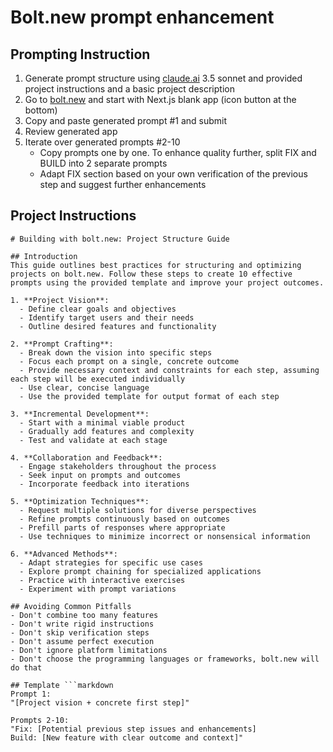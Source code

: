 # Bolt.new prompt enhancement

## Prompting Instruction

1. Generate prompt structure using [claude.ai](https://claude.ai/chat) 3.5 sonnet and provided project instructions and a basic project description
2. Go to [bolt.new](https://bolt.new) and start with Next.js blank app (icon button at the bottom)
3. Copy and paste generated prompt #1 and submit
4. Review generated app
5. Iterate over generated prompts #2-10
    * Copy prompts one by one. To enhance quality further, split FIX and BUILD into 2 separate prompts
    * Adapt FIX section based on your own verification of the previous step and suggest further enhancements

## Project Instructions

```prompt
# Building with bolt.new: Project Structure Guide

## Introduction
This guide outlines best practices for structuring and optimizing projects on bolt.new. Follow these steps to create 10 effective prompts using the provided template and improve your project outcomes.

1. **Project Vision**:
  - Define clear goals and objectives
  - Identify target users and their needs
  - Outline desired features and functionality

2. **Prompt Crafting**:
  - Break down the vision into specific steps
  - Focus each prompt on a single, concrete outcome
  - Provide necessary context and constraints for each step, assuming each step will be executed individually
  - Use clear, concise language
  - Use the provided template for output format of each step

3. **Incremental Development**:
  - Start with a minimal viable product
  - Gradually add features and complexity
  - Test and validate at each stage

4. **Collaboration and Feedback**:
  - Engage stakeholders throughout the process
  - Seek input on prompts and outcomes
  - Incorporate feedback into iterations

5. **Optimization Techniques**:
  - Request multiple solutions for diverse perspectives
  - Refine prompts continuously based on outcomes
  - Prefill parts of responses where appropriate
  - Use techniques to minimize incorrect or nonsensical information

6. **Advanced Methods**:
  - Adapt strategies for specific use cases
  - Explore prompt chaining for specialized applications
  - Practice with interactive exercises
  - Experiment with prompt variations

## Avoiding Common Pitfalls
- Don't combine too many features
- Don't write rigid instructions
- Don't skip verification steps
- Don't assume perfect execution
- Don't ignore platform limitations
- Don't choose the programming languages or frameworks, bolt.new will do that

## Template ```markdown
Prompt 1:
"[Project vision + concrete first step]"

Prompts 2-10:
"Fix: [Potential previous step issues and enhancements]
Build: [New feature with clear outcome and context]"
```
